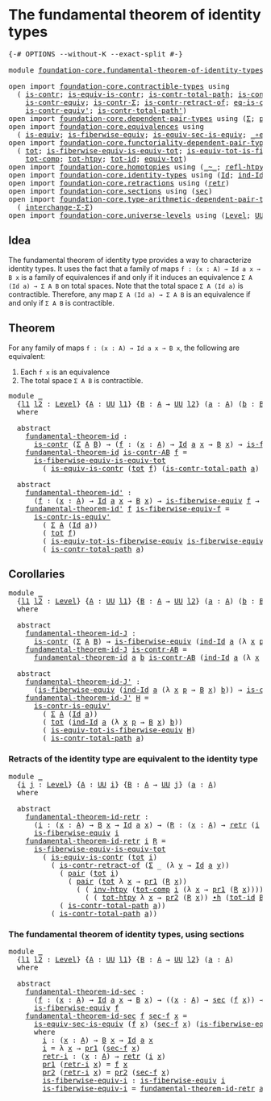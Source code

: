 # The fundamental theorem of identity types

<pre class="Agda"><a id="54" class="Symbol">{-#</a> <a id="58" class="Keyword">OPTIONS</a> <a id="66" class="Pragma">--without-K</a> <a id="78" class="Pragma">--exact-split</a> <a id="92" class="Symbol">#-}</a>

<a id="97" class="Keyword">module</a> <a id="104" href="foundation-core.fundamental-theorem-of-identity-types.html" class="Module">foundation-core.fundamental-theorem-of-identity-types</a> <a id="158" class="Keyword">where</a>

<a id="165" class="Keyword">open</a> <a id="170" class="Keyword">import</a> <a id="177" href="foundation-core.contractible-types.html" class="Module">foundation-core.contractible-types</a> <a id="212" class="Keyword">using</a>
  <a id="220" class="Symbol">(</a> <a id="222" href="foundation-core.contractible-types.html#992" class="Function">is-contr</a><a id="230" class="Symbol">;</a> <a id="232" href="foundation-core.contractible-types.html#4040" class="Function">is-equiv-is-contr</a><a id="249" class="Symbol">;</a> <a id="251" href="foundation-core.contractible-types.html#2037" class="Function">is-contr-total-path</a><a id="270" class="Symbol">;</a> <a id="272" href="foundation-core.contractible-types.html#3528" class="Function">is-contr-is-equiv&#39;</a><a id="290" class="Symbol">;</a>
    <a id="296" href="foundation-core.contractible-types.html#3297" class="Function">is-contr-equiv</a><a id="310" class="Symbol">;</a> <a id="312" href="foundation-core.contractible-types.html#6252" class="Function">is-contr-Σ</a><a id="322" class="Symbol">;</a> <a id="324" href="foundation-core.contractible-types.html#2619" class="Function">is-contr-retract-of</a><a id="343" class="Symbol">;</a> <a id="345" href="foundation-core.contractible-types.html#1299" class="Function">eq-is-contr</a><a id="356" class="Symbol">;</a>
    <a id="362" href="foundation-core.contractible-types.html#3806" class="Function">is-contr-equiv&#39;</a><a id="377" class="Symbol">;</a> <a id="379" href="foundation-core.contractible-types.html#2256" class="Function">is-contr-total-path&#39;</a><a id="399" class="Symbol">)</a>
<a id="401" class="Keyword">open</a> <a id="406" class="Keyword">import</a> <a id="413" href="foundation-core.dependent-pair-types.html" class="Module">foundation-core.dependent-pair-types</a> <a id="450" class="Keyword">using</a> <a id="456" class="Symbol">(</a><a id="457" href="foundation-core.dependent-pair-types.html#502" class="Record">Σ</a><a id="458" class="Symbol">;</a> <a id="460" href="foundation-core.dependent-pair-types.html#575" class="InductiveConstructor">pair</a><a id="464" class="Symbol">;</a> <a id="466" href="foundation-core.dependent-pair-types.html#592" class="Field">pr1</a><a id="469" class="Symbol">;</a> <a id="471" href="foundation-core.dependent-pair-types.html#604" class="Field">pr2</a><a id="474" class="Symbol">)</a>
<a id="476" class="Keyword">open</a> <a id="481" class="Keyword">import</a> <a id="488" href="foundation-core.equivalences.html" class="Module">foundation-core.equivalences</a> <a id="517" class="Keyword">using</a>
  <a id="525" class="Symbol">(</a> <a id="527" href="foundation-core.equivalences.html#1542" class="Function">is-equiv</a><a id="535" class="Symbol">;</a> <a id="537" href="foundation-core.equivalences.html#2081" class="Function">is-fiberwise-equiv</a><a id="555" class="Symbol">;</a> <a id="557" href="foundation-core.equivalences.html#12333" class="Function">is-equiv-sec-is-equiv</a><a id="578" class="Symbol">;</a> <a id="580" href="foundation-core.equivalences.html#7855" class="Function Operator">_∘e_</a><a id="584" class="Symbol">)</a>
<a id="586" class="Keyword">open</a> <a id="591" class="Keyword">import</a> <a id="598" href="foundation-core.functoriality-dependent-pair-types.html" class="Module">foundation-core.functoriality-dependent-pair-types</a> <a id="649" class="Keyword">using</a>
  <a id="657" class="Symbol">(</a> <a id="659" href="foundation-core.functoriality-dependent-pair-types.html#1881" class="Function">tot</a><a id="662" class="Symbol">;</a> <a id="664" href="foundation-core.functoriality-dependent-pair-types.html#6256" class="Function">is-fiberwise-equiv-is-equiv-tot</a><a id="695" class="Symbol">;</a> <a id="697" href="foundation-core.functoriality-dependent-pair-types.html#5869" class="Function">is-equiv-tot-is-fiberwise-equiv</a><a id="728" class="Symbol">;</a>
    <a id="734" href="foundation-core.functoriality-dependent-pair-types.html#3213" class="Function">tot-comp</a><a id="742" class="Symbol">;</a> <a id="744" href="foundation-core.functoriality-dependent-pair-types.html#2789" class="Function">tot-htpy</a><a id="752" class="Symbol">;</a> <a id="754" href="foundation-core.functoriality-dependent-pair-types.html#3042" class="Function">tot-id</a><a id="760" class="Symbol">;</a> <a id="762" href="foundation-core.functoriality-dependent-pair-types.html#6804" class="Function">equiv-tot</a><a id="771" class="Symbol">)</a>
<a id="773" class="Keyword">open</a> <a id="778" class="Keyword">import</a> <a id="785" href="foundation-core.homotopies.html" class="Module">foundation-core.homotopies</a> <a id="812" class="Keyword">using</a> <a id="818" class="Symbol">(</a><a id="819" href="foundation-core.homotopies.html#545" class="Function Operator">_~_</a><a id="822" class="Symbol">;</a> <a id="824" href="foundation-core.homotopies.html#710" class="Function">refl-htpy</a><a id="833" class="Symbol">;</a> <a id="835" href="foundation-core.homotopies.html#967" class="Function">inv-htpy</a><a id="843" class="Symbol">;</a> <a id="845" href="foundation-core.homotopies.html#1136" class="Function Operator">_∙h_</a><a id="849" class="Symbol">)</a>
<a id="851" class="Keyword">open</a> <a id="856" class="Keyword">import</a> <a id="863" href="foundation-core.identity-types.html" class="Module">foundation-core.identity-types</a> <a id="894" class="Keyword">using</a> <a id="900" class="Symbol">(</a><a id="901" href="foundation-core.identity-types.html#641" class="Datatype">Id</a><a id="903" class="Symbol">;</a> <a id="905" href="foundation-core.identity-types.html#979" class="Function">ind-Id</a><a id="911" class="Symbol">;</a> <a id="913" href="foundation-core.identity-types.html#1552" class="Function">inv</a><a id="916" class="Symbol">;</a> <a id="918" href="foundation-core.identity-types.html#1239" class="Function Operator">_∙_</a><a id="921" class="Symbol">)</a>
<a id="923" class="Keyword">open</a> <a id="928" class="Keyword">import</a> <a id="935" href="foundation-core.retractions.html" class="Module">foundation-core.retractions</a> <a id="963" class="Keyword">using</a> <a id="969" class="Symbol">(</a><a id="970" href="foundation-core.retractions.html#593" class="Function">retr</a><a id="974" class="Symbol">)</a>
<a id="976" class="Keyword">open</a> <a id="981" class="Keyword">import</a> <a id="988" href="foundation-core.sections.html" class="Module">foundation-core.sections</a> <a id="1013" class="Keyword">using</a> <a id="1019" class="Symbol">(</a><a id="1020" href="foundation-core.sections.html#521" class="Function">sec</a><a id="1023" class="Symbol">)</a>
<a id="1025" class="Keyword">open</a> <a id="1030" class="Keyword">import</a> <a id="1037" href="foundation-core.type-arithmetic-dependent-pair-types.html" class="Module">foundation-core.type-arithmetic-dependent-pair-types</a> <a id="1090" class="Keyword">using</a>
  <a id="1098" class="Symbol">(</a> <a id="1100" href="foundation-core.type-arithmetic-dependent-pair-types.html#8847" class="Function">interchange-Σ-Σ</a><a id="1115" class="Symbol">)</a>
<a id="1117" class="Keyword">open</a> <a id="1122" class="Keyword">import</a> <a id="1129" href="foundation-core.universe-levels.html" class="Module">foundation-core.universe-levels</a> <a id="1161" class="Keyword">using</a> <a id="1167" class="Symbol">(</a><a id="1168" href="Agda.Primitive.html#597" class="Postulate">Level</a><a id="1173" class="Symbol">;</a> <a id="1175" href="foundation-core.universe-levels.html#222" class="Primitive">UU</a><a id="1177" class="Symbol">)</a>
</pre>
## Idea

The fundamental theorem of identity type provides a way to characterize identity types. It uses the fact that a family of maps `f : (x : A) → Id a x → B x` is a family of equivalences if and only if it induces an equivalence `Σ A (Id a) → Σ A B` on total spaces. Note that the total space `Σ A (Id a)` is contractible. Therefore, any map `Σ A (Id a) → Σ A B` is an equivalence if and only if `Σ A B` is contractible.

## Theorem

For any family of maps `f : (x : A) → Id a x → B x`, the following are equivalent:
1. Each `f x` is an equivalence
2. The total space `Σ A B` is contractible.

<pre class="Agda"><a id="1791" class="Keyword">module</a> <a id="1798" href="foundation-core.fundamental-theorem-of-identity-types.html#1798" class="Module">_</a>
  <a id="1802" class="Symbol">{</a><a id="1803" href="foundation-core.fundamental-theorem-of-identity-types.html#1803" class="Bound">l1</a> <a id="1806" href="foundation-core.fundamental-theorem-of-identity-types.html#1806" class="Bound">l2</a> <a id="1809" class="Symbol">:</a> <a id="1811" href="Agda.Primitive.html#597" class="Postulate">Level</a><a id="1816" class="Symbol">}</a> <a id="1818" class="Symbol">{</a><a id="1819" href="foundation-core.fundamental-theorem-of-identity-types.html#1819" class="Bound">A</a> <a id="1821" class="Symbol">:</a> <a id="1823" href="foundation-core.universe-levels.html#222" class="Primitive">UU</a> <a id="1826" href="foundation-core.fundamental-theorem-of-identity-types.html#1803" class="Bound">l1</a><a id="1828" class="Symbol">}</a> <a id="1830" class="Symbol">{</a><a id="1831" href="foundation-core.fundamental-theorem-of-identity-types.html#1831" class="Bound">B</a> <a id="1833" class="Symbol">:</a> <a id="1835" href="foundation-core.fundamental-theorem-of-identity-types.html#1819" class="Bound">A</a> <a id="1837" class="Symbol">→</a> <a id="1839" href="foundation-core.universe-levels.html#222" class="Primitive">UU</a> <a id="1842" href="foundation-core.fundamental-theorem-of-identity-types.html#1806" class="Bound">l2</a><a id="1844" class="Symbol">}</a> <a id="1846" class="Symbol">(</a><a id="1847" href="foundation-core.fundamental-theorem-of-identity-types.html#1847" class="Bound">a</a> <a id="1849" class="Symbol">:</a> <a id="1851" href="foundation-core.fundamental-theorem-of-identity-types.html#1819" class="Bound">A</a><a id="1852" class="Symbol">)</a> <a id="1854" class="Symbol">(</a><a id="1855" href="foundation-core.fundamental-theorem-of-identity-types.html#1855" class="Bound">b</a> <a id="1857" class="Symbol">:</a> <a id="1859" href="foundation-core.fundamental-theorem-of-identity-types.html#1831" class="Bound">B</a> <a id="1861" href="foundation-core.fundamental-theorem-of-identity-types.html#1847" class="Bound">a</a><a id="1862" class="Symbol">)</a>
  <a id="1866" class="Keyword">where</a>

  <a id="1875" class="Keyword">abstract</a>
    <a id="1888" href="foundation-core.fundamental-theorem-of-identity-types.html#1888" class="Function">fundamental-theorem-id</a> <a id="1911" class="Symbol">:</a>
      <a id="1919" href="foundation-core.contractible-types.html#992" class="Function">is-contr</a> <a id="1928" class="Symbol">(</a><a id="1929" href="foundation-core.dependent-pair-types.html#502" class="Record">Σ</a> <a id="1931" href="foundation-core.fundamental-theorem-of-identity-types.html#1819" class="Bound">A</a> <a id="1933" href="foundation-core.fundamental-theorem-of-identity-types.html#1831" class="Bound">B</a><a id="1934" class="Symbol">)</a> <a id="1936" class="Symbol">→</a> <a id="1938" class="Symbol">(</a><a id="1939" href="foundation-core.fundamental-theorem-of-identity-types.html#1939" class="Bound">f</a> <a id="1941" class="Symbol">:</a> <a id="1943" class="Symbol">(</a><a id="1944" href="foundation-core.fundamental-theorem-of-identity-types.html#1944" class="Bound">x</a> <a id="1946" class="Symbol">:</a> <a id="1948" href="foundation-core.fundamental-theorem-of-identity-types.html#1819" class="Bound">A</a><a id="1949" class="Symbol">)</a> <a id="1951" class="Symbol">→</a> <a id="1953" href="foundation-core.identity-types.html#641" class="Datatype">Id</a> <a id="1956" href="foundation-core.fundamental-theorem-of-identity-types.html#1847" class="Bound">a</a> <a id="1958" href="foundation-core.fundamental-theorem-of-identity-types.html#1944" class="Bound">x</a> <a id="1960" class="Symbol">→</a> <a id="1962" href="foundation-core.fundamental-theorem-of-identity-types.html#1831" class="Bound">B</a> <a id="1964" href="foundation-core.fundamental-theorem-of-identity-types.html#1944" class="Bound">x</a><a id="1965" class="Symbol">)</a> <a id="1967" class="Symbol">→</a> <a id="1969" href="foundation-core.equivalences.html#2081" class="Function">is-fiberwise-equiv</a> <a id="1988" href="foundation-core.fundamental-theorem-of-identity-types.html#1939" class="Bound">f</a>
    <a id="1994" href="foundation-core.fundamental-theorem-of-identity-types.html#1888" class="Function">fundamental-theorem-id</a> <a id="2017" href="foundation-core.fundamental-theorem-of-identity-types.html#2017" class="Bound">is-contr-AB</a> <a id="2029" href="foundation-core.fundamental-theorem-of-identity-types.html#2029" class="Bound">f</a> <a id="2031" class="Symbol">=</a>
      <a id="2039" href="foundation-core.functoriality-dependent-pair-types.html#6256" class="Function">is-fiberwise-equiv-is-equiv-tot</a>
        <a id="2079" class="Symbol">(</a> <a id="2081" href="foundation-core.contractible-types.html#4040" class="Function">is-equiv-is-contr</a> <a id="2099" class="Symbol">(</a><a id="2100" href="foundation-core.functoriality-dependent-pair-types.html#1881" class="Function">tot</a> <a id="2104" href="foundation-core.fundamental-theorem-of-identity-types.html#2029" class="Bound">f</a><a id="2105" class="Symbol">)</a> <a id="2107" class="Symbol">(</a><a id="2108" href="foundation-core.contractible-types.html#2037" class="Function">is-contr-total-path</a> <a id="2128" href="foundation-core.fundamental-theorem-of-identity-types.html#1847" class="Bound">a</a><a id="2129" class="Symbol">)</a> <a id="2131" href="foundation-core.fundamental-theorem-of-identity-types.html#2017" class="Bound">is-contr-AB</a><a id="2142" class="Symbol">)</a>

  <a id="2147" class="Keyword">abstract</a>
    <a id="2160" href="foundation-core.fundamental-theorem-of-identity-types.html#2160" class="Function">fundamental-theorem-id&#39;</a> <a id="2184" class="Symbol">:</a>
      <a id="2192" class="Symbol">(</a><a id="2193" href="foundation-core.fundamental-theorem-of-identity-types.html#2193" class="Bound">f</a> <a id="2195" class="Symbol">:</a> <a id="2197" class="Symbol">(</a><a id="2198" href="foundation-core.fundamental-theorem-of-identity-types.html#2198" class="Bound">x</a> <a id="2200" class="Symbol">:</a> <a id="2202" href="foundation-core.fundamental-theorem-of-identity-types.html#1819" class="Bound">A</a><a id="2203" class="Symbol">)</a> <a id="2205" class="Symbol">→</a> <a id="2207" href="foundation-core.identity-types.html#641" class="Datatype">Id</a> <a id="2210" href="foundation-core.fundamental-theorem-of-identity-types.html#1847" class="Bound">a</a> <a id="2212" href="foundation-core.fundamental-theorem-of-identity-types.html#2198" class="Bound">x</a> <a id="2214" class="Symbol">→</a> <a id="2216" href="foundation-core.fundamental-theorem-of-identity-types.html#1831" class="Bound">B</a> <a id="2218" href="foundation-core.fundamental-theorem-of-identity-types.html#2198" class="Bound">x</a><a id="2219" class="Symbol">)</a> <a id="2221" class="Symbol">→</a> <a id="2223" href="foundation-core.equivalences.html#2081" class="Function">is-fiberwise-equiv</a> <a id="2242" href="foundation-core.fundamental-theorem-of-identity-types.html#2193" class="Bound">f</a> <a id="2244" class="Symbol">→</a> <a id="2246" href="foundation-core.contractible-types.html#992" class="Function">is-contr</a> <a id="2255" class="Symbol">(</a><a id="2256" href="foundation-core.dependent-pair-types.html#502" class="Record">Σ</a> <a id="2258" href="foundation-core.fundamental-theorem-of-identity-types.html#1819" class="Bound">A</a> <a id="2260" href="foundation-core.fundamental-theorem-of-identity-types.html#1831" class="Bound">B</a><a id="2261" class="Symbol">)</a>
    <a id="2267" href="foundation-core.fundamental-theorem-of-identity-types.html#2160" class="Function">fundamental-theorem-id&#39;</a> <a id="2291" href="foundation-core.fundamental-theorem-of-identity-types.html#2291" class="Bound">f</a> <a id="2293" href="foundation-core.fundamental-theorem-of-identity-types.html#2293" class="Bound">is-fiberwise-equiv-f</a> <a id="2314" class="Symbol">=</a>
      <a id="2322" href="foundation-core.contractible-types.html#3528" class="Function">is-contr-is-equiv&#39;</a>
        <a id="2349" class="Symbol">(</a> <a id="2351" href="foundation-core.dependent-pair-types.html#502" class="Record">Σ</a> <a id="2353" href="foundation-core.fundamental-theorem-of-identity-types.html#1819" class="Bound">A</a> <a id="2355" class="Symbol">(</a><a id="2356" href="foundation-core.identity-types.html#641" class="Datatype">Id</a> <a id="2359" href="foundation-core.fundamental-theorem-of-identity-types.html#1847" class="Bound">a</a><a id="2360" class="Symbol">))</a>
        <a id="2371" class="Symbol">(</a> <a id="2373" href="foundation-core.functoriality-dependent-pair-types.html#1881" class="Function">tot</a> <a id="2377" href="foundation-core.fundamental-theorem-of-identity-types.html#2291" class="Bound">f</a><a id="2378" class="Symbol">)</a>
        <a id="2388" class="Symbol">(</a> <a id="2390" href="foundation-core.functoriality-dependent-pair-types.html#5869" class="Function">is-equiv-tot-is-fiberwise-equiv</a> <a id="2422" href="foundation-core.fundamental-theorem-of-identity-types.html#2293" class="Bound">is-fiberwise-equiv-f</a><a id="2442" class="Symbol">)</a>
        <a id="2452" class="Symbol">(</a> <a id="2454" href="foundation-core.contractible-types.html#2037" class="Function">is-contr-total-path</a> <a id="2474" href="foundation-core.fundamental-theorem-of-identity-types.html#1847" class="Bound">a</a><a id="2475" class="Symbol">)</a>
</pre>
## Corollaries

<pre class="Agda"><a id="2506" class="Keyword">module</a> <a id="2513" href="foundation-core.fundamental-theorem-of-identity-types.html#2513" class="Module">_</a>
  <a id="2517" class="Symbol">{</a><a id="2518" href="foundation-core.fundamental-theorem-of-identity-types.html#2518" class="Bound">l1</a> <a id="2521" href="foundation-core.fundamental-theorem-of-identity-types.html#2521" class="Bound">l2</a> <a id="2524" class="Symbol">:</a> <a id="2526" href="Agda.Primitive.html#597" class="Postulate">Level</a><a id="2531" class="Symbol">}</a> <a id="2533" class="Symbol">{</a><a id="2534" href="foundation-core.fundamental-theorem-of-identity-types.html#2534" class="Bound">A</a> <a id="2536" class="Symbol">:</a> <a id="2538" href="foundation-core.universe-levels.html#222" class="Primitive">UU</a> <a id="2541" href="foundation-core.fundamental-theorem-of-identity-types.html#2518" class="Bound">l1</a><a id="2543" class="Symbol">}</a> <a id="2545" class="Symbol">{</a><a id="2546" href="foundation-core.fundamental-theorem-of-identity-types.html#2546" class="Bound">B</a> <a id="2548" class="Symbol">:</a> <a id="2550" href="foundation-core.fundamental-theorem-of-identity-types.html#2534" class="Bound">A</a> <a id="2552" class="Symbol">→</a> <a id="2554" href="foundation-core.universe-levels.html#222" class="Primitive">UU</a> <a id="2557" href="foundation-core.fundamental-theorem-of-identity-types.html#2521" class="Bound">l2</a><a id="2559" class="Symbol">}</a> <a id="2561" class="Symbol">(</a><a id="2562" href="foundation-core.fundamental-theorem-of-identity-types.html#2562" class="Bound">a</a> <a id="2564" class="Symbol">:</a> <a id="2566" href="foundation-core.fundamental-theorem-of-identity-types.html#2534" class="Bound">A</a><a id="2567" class="Symbol">)</a> <a id="2569" class="Symbol">(</a><a id="2570" href="foundation-core.fundamental-theorem-of-identity-types.html#2570" class="Bound">b</a> <a id="2572" class="Symbol">:</a> <a id="2574" href="foundation-core.fundamental-theorem-of-identity-types.html#2546" class="Bound">B</a> <a id="2576" href="foundation-core.fundamental-theorem-of-identity-types.html#2562" class="Bound">a</a><a id="2577" class="Symbol">)</a>
  <a id="2581" class="Keyword">where</a>
  
  <a id="2592" class="Keyword">abstract</a> 
    <a id="2606" href="foundation-core.fundamental-theorem-of-identity-types.html#2606" class="Function">fundamental-theorem-id-J</a> <a id="2631" class="Symbol">:</a>
      <a id="2639" href="foundation-core.contractible-types.html#992" class="Function">is-contr</a> <a id="2648" class="Symbol">(</a><a id="2649" href="foundation-core.dependent-pair-types.html#502" class="Record">Σ</a> <a id="2651" href="foundation-core.fundamental-theorem-of-identity-types.html#2534" class="Bound">A</a> <a id="2653" href="foundation-core.fundamental-theorem-of-identity-types.html#2546" class="Bound">B</a><a id="2654" class="Symbol">)</a> <a id="2656" class="Symbol">→</a> <a id="2658" href="foundation-core.equivalences.html#2081" class="Function">is-fiberwise-equiv</a> <a id="2677" class="Symbol">(</a><a id="2678" href="foundation-core.identity-types.html#979" class="Function">ind-Id</a> <a id="2685" href="foundation-core.fundamental-theorem-of-identity-types.html#2562" class="Bound">a</a> <a id="2687" class="Symbol">(λ</a> <a id="2690" href="foundation-core.fundamental-theorem-of-identity-types.html#2690" class="Bound">x</a> <a id="2692" href="foundation-core.fundamental-theorem-of-identity-types.html#2692" class="Bound">p</a> <a id="2694" class="Symbol">→</a> <a id="2696" href="foundation-core.fundamental-theorem-of-identity-types.html#2546" class="Bound">B</a> <a id="2698" href="foundation-core.fundamental-theorem-of-identity-types.html#2690" class="Bound">x</a><a id="2699" class="Symbol">)</a> <a id="2701" href="foundation-core.fundamental-theorem-of-identity-types.html#2570" class="Bound">b</a><a id="2702" class="Symbol">)</a>
    <a id="2708" href="foundation-core.fundamental-theorem-of-identity-types.html#2606" class="Function">fundamental-theorem-id-J</a> <a id="2733" href="foundation-core.fundamental-theorem-of-identity-types.html#2733" class="Bound">is-contr-AB</a> <a id="2745" class="Symbol">=</a>
      <a id="2753" href="foundation-core.fundamental-theorem-of-identity-types.html#1888" class="Function">fundamental-theorem-id</a> <a id="2776" href="foundation-core.fundamental-theorem-of-identity-types.html#2562" class="Bound">a</a> <a id="2778" href="foundation-core.fundamental-theorem-of-identity-types.html#2570" class="Bound">b</a> <a id="2780" href="foundation-core.fundamental-theorem-of-identity-types.html#2733" class="Bound">is-contr-AB</a> <a id="2792" class="Symbol">(</a><a id="2793" href="foundation-core.identity-types.html#979" class="Function">ind-Id</a> <a id="2800" href="foundation-core.fundamental-theorem-of-identity-types.html#2562" class="Bound">a</a> <a id="2802" class="Symbol">(λ</a> <a id="2805" href="foundation-core.fundamental-theorem-of-identity-types.html#2805" class="Bound">x</a> <a id="2807" href="foundation-core.fundamental-theorem-of-identity-types.html#2807" class="Bound">p</a> <a id="2809" class="Symbol">→</a> <a id="2811" href="foundation-core.fundamental-theorem-of-identity-types.html#2546" class="Bound">B</a> <a id="2813" href="foundation-core.fundamental-theorem-of-identity-types.html#2805" class="Bound">x</a><a id="2814" class="Symbol">)</a> <a id="2816" href="foundation-core.fundamental-theorem-of-identity-types.html#2570" class="Bound">b</a><a id="2817" class="Symbol">)</a>

  <a id="2822" class="Keyword">abstract</a>
    <a id="2835" href="foundation-core.fundamental-theorem-of-identity-types.html#2835" class="Function">fundamental-theorem-id-J&#39;</a> <a id="2861" class="Symbol">:</a>
      <a id="2869" class="Symbol">(</a><a id="2870" href="foundation-core.equivalences.html#2081" class="Function">is-fiberwise-equiv</a> <a id="2889" class="Symbol">(</a><a id="2890" href="foundation-core.identity-types.html#979" class="Function">ind-Id</a> <a id="2897" href="foundation-core.fundamental-theorem-of-identity-types.html#2562" class="Bound">a</a> <a id="2899" class="Symbol">(λ</a> <a id="2902" href="foundation-core.fundamental-theorem-of-identity-types.html#2902" class="Bound">x</a> <a id="2904" href="foundation-core.fundamental-theorem-of-identity-types.html#2904" class="Bound">p</a> <a id="2906" class="Symbol">→</a> <a id="2908" href="foundation-core.fundamental-theorem-of-identity-types.html#2546" class="Bound">B</a> <a id="2910" href="foundation-core.fundamental-theorem-of-identity-types.html#2902" class="Bound">x</a><a id="2911" class="Symbol">)</a> <a id="2913" href="foundation-core.fundamental-theorem-of-identity-types.html#2570" class="Bound">b</a><a id="2914" class="Symbol">))</a> <a id="2917" class="Symbol">→</a> <a id="2919" href="foundation-core.contractible-types.html#992" class="Function">is-contr</a> <a id="2928" class="Symbol">(</a><a id="2929" href="foundation-core.dependent-pair-types.html#502" class="Record">Σ</a> <a id="2931" href="foundation-core.fundamental-theorem-of-identity-types.html#2534" class="Bound">A</a> <a id="2933" href="foundation-core.fundamental-theorem-of-identity-types.html#2546" class="Bound">B</a><a id="2934" class="Symbol">)</a>
    <a id="2940" href="foundation-core.fundamental-theorem-of-identity-types.html#2835" class="Function">fundamental-theorem-id-J&#39;</a> <a id="2966" href="foundation-core.fundamental-theorem-of-identity-types.html#2966" class="Bound">H</a> <a id="2968" class="Symbol">=</a>
      <a id="2976" href="foundation-core.contractible-types.html#3528" class="Function">is-contr-is-equiv&#39;</a>
        <a id="3003" class="Symbol">(</a> <a id="3005" href="foundation-core.dependent-pair-types.html#502" class="Record">Σ</a> <a id="3007" href="foundation-core.fundamental-theorem-of-identity-types.html#2534" class="Bound">A</a> <a id="3009" class="Symbol">(</a><a id="3010" href="foundation-core.identity-types.html#641" class="Datatype">Id</a> <a id="3013" href="foundation-core.fundamental-theorem-of-identity-types.html#2562" class="Bound">a</a><a id="3014" class="Symbol">))</a>
        <a id="3025" class="Symbol">(</a> <a id="3027" href="foundation-core.functoriality-dependent-pair-types.html#1881" class="Function">tot</a> <a id="3031" class="Symbol">(</a><a id="3032" href="foundation-core.identity-types.html#979" class="Function">ind-Id</a> <a id="3039" href="foundation-core.fundamental-theorem-of-identity-types.html#2562" class="Bound">a</a> <a id="3041" class="Symbol">(λ</a> <a id="3044" href="foundation-core.fundamental-theorem-of-identity-types.html#3044" class="Bound">x</a> <a id="3046" href="foundation-core.fundamental-theorem-of-identity-types.html#3046" class="Bound">p</a> <a id="3048" class="Symbol">→</a> <a id="3050" href="foundation-core.fundamental-theorem-of-identity-types.html#2546" class="Bound">B</a> <a id="3052" href="foundation-core.fundamental-theorem-of-identity-types.html#3044" class="Bound">x</a><a id="3053" class="Symbol">)</a> <a id="3055" href="foundation-core.fundamental-theorem-of-identity-types.html#2570" class="Bound">b</a><a id="3056" class="Symbol">))</a>
        <a id="3067" class="Symbol">(</a> <a id="3069" href="foundation-core.functoriality-dependent-pair-types.html#5869" class="Function">is-equiv-tot-is-fiberwise-equiv</a> <a id="3101" href="foundation-core.fundamental-theorem-of-identity-types.html#2966" class="Bound">H</a><a id="3102" class="Symbol">)</a>
        <a id="3112" class="Symbol">(</a> <a id="3114" href="foundation-core.contractible-types.html#2037" class="Function">is-contr-total-path</a> <a id="3134" href="foundation-core.fundamental-theorem-of-identity-types.html#2562" class="Bound">a</a><a id="3135" class="Symbol">)</a>
</pre>
### Retracts of the identity type are equivalent to the identity type

<pre class="Agda"><a id="3221" class="Keyword">module</a> <a id="3228" href="foundation-core.fundamental-theorem-of-identity-types.html#3228" class="Module">_</a>
  <a id="3232" class="Symbol">{</a><a id="3233" href="foundation-core.fundamental-theorem-of-identity-types.html#3233" class="Bound">i</a> <a id="3235" href="foundation-core.fundamental-theorem-of-identity-types.html#3235" class="Bound">j</a> <a id="3237" class="Symbol">:</a> <a id="3239" href="Agda.Primitive.html#597" class="Postulate">Level</a><a id="3244" class="Symbol">}</a> <a id="3246" class="Symbol">{</a><a id="3247" href="foundation-core.fundamental-theorem-of-identity-types.html#3247" class="Bound">A</a> <a id="3249" class="Symbol">:</a> <a id="3251" href="foundation-core.universe-levels.html#222" class="Primitive">UU</a> <a id="3254" href="foundation-core.fundamental-theorem-of-identity-types.html#3233" class="Bound">i</a><a id="3255" class="Symbol">}</a> <a id="3257" class="Symbol">{</a><a id="3258" href="foundation-core.fundamental-theorem-of-identity-types.html#3258" class="Bound">B</a> <a id="3260" class="Symbol">:</a> <a id="3262" href="foundation-core.fundamental-theorem-of-identity-types.html#3247" class="Bound">A</a> <a id="3264" class="Symbol">→</a> <a id="3266" href="foundation-core.universe-levels.html#222" class="Primitive">UU</a> <a id="3269" href="foundation-core.fundamental-theorem-of-identity-types.html#3235" class="Bound">j</a><a id="3270" class="Symbol">}</a> <a id="3272" class="Symbol">(</a><a id="3273" href="foundation-core.fundamental-theorem-of-identity-types.html#3273" class="Bound">a</a> <a id="3275" class="Symbol">:</a> <a id="3277" href="foundation-core.fundamental-theorem-of-identity-types.html#3247" class="Bound">A</a><a id="3278" class="Symbol">)</a>
  <a id="3282" class="Keyword">where</a>

  <a id="3291" class="Keyword">abstract</a>
    <a id="3304" href="foundation-core.fundamental-theorem-of-identity-types.html#3304" class="Function">fundamental-theorem-id-retr</a> <a id="3332" class="Symbol">:</a>
      <a id="3340" class="Symbol">(</a><a id="3341" href="foundation-core.fundamental-theorem-of-identity-types.html#3341" class="Bound">i</a> <a id="3343" class="Symbol">:</a> <a id="3345" class="Symbol">(</a><a id="3346" href="foundation-core.fundamental-theorem-of-identity-types.html#3346" class="Bound">x</a> <a id="3348" class="Symbol">:</a> <a id="3350" href="foundation-core.fundamental-theorem-of-identity-types.html#3247" class="Bound">A</a><a id="3351" class="Symbol">)</a> <a id="3353" class="Symbol">→</a> <a id="3355" href="foundation-core.fundamental-theorem-of-identity-types.html#3258" class="Bound">B</a> <a id="3357" href="foundation-core.fundamental-theorem-of-identity-types.html#3346" class="Bound">x</a> <a id="3359" class="Symbol">→</a> <a id="3361" href="foundation-core.identity-types.html#641" class="Datatype">Id</a> <a id="3364" href="foundation-core.fundamental-theorem-of-identity-types.html#3273" class="Bound">a</a> <a id="3366" href="foundation-core.fundamental-theorem-of-identity-types.html#3346" class="Bound">x</a><a id="3367" class="Symbol">)</a> <a id="3369" class="Symbol">→</a> <a id="3371" class="Symbol">(</a><a id="3372" href="foundation-core.fundamental-theorem-of-identity-types.html#3372" class="Bound">R</a> <a id="3374" class="Symbol">:</a> <a id="3376" class="Symbol">(</a><a id="3377" href="foundation-core.fundamental-theorem-of-identity-types.html#3377" class="Bound">x</a> <a id="3379" class="Symbol">:</a> <a id="3381" href="foundation-core.fundamental-theorem-of-identity-types.html#3247" class="Bound">A</a><a id="3382" class="Symbol">)</a> <a id="3384" class="Symbol">→</a> <a id="3386" href="foundation-core.retractions.html#593" class="Function">retr</a> <a id="3391" class="Symbol">(</a><a id="3392" href="foundation-core.fundamental-theorem-of-identity-types.html#3341" class="Bound">i</a> <a id="3394" href="foundation-core.fundamental-theorem-of-identity-types.html#3377" class="Bound">x</a><a id="3395" class="Symbol">))</a> <a id="3398" class="Symbol">→</a>
      <a id="3406" href="foundation-core.equivalences.html#2081" class="Function">is-fiberwise-equiv</a> <a id="3425" href="foundation-core.fundamental-theorem-of-identity-types.html#3341" class="Bound">i</a>
    <a id="3431" href="foundation-core.fundamental-theorem-of-identity-types.html#3304" class="Function">fundamental-theorem-id-retr</a> <a id="3459" href="foundation-core.fundamental-theorem-of-identity-types.html#3459" class="Bound">i</a> <a id="3461" href="foundation-core.fundamental-theorem-of-identity-types.html#3461" class="Bound">R</a> <a id="3463" class="Symbol">=</a>
      <a id="3471" href="foundation-core.functoriality-dependent-pair-types.html#6256" class="Function">is-fiberwise-equiv-is-equiv-tot</a>
        <a id="3511" class="Symbol">(</a> <a id="3513" href="foundation-core.contractible-types.html#4040" class="Function">is-equiv-is-contr</a> <a id="3531" class="Symbol">(</a><a id="3532" href="foundation-core.functoriality-dependent-pair-types.html#1881" class="Function">tot</a> <a id="3536" href="foundation-core.fundamental-theorem-of-identity-types.html#3459" class="Bound">i</a><a id="3537" class="Symbol">)</a>
          <a id="3549" class="Symbol">(</a> <a id="3551" href="foundation-core.contractible-types.html#2619" class="Function">is-contr-retract-of</a> <a id="3571" class="Symbol">(</a><a id="3572" href="foundation-core.dependent-pair-types.html#502" class="Record">Σ</a> <a id="3574" class="Symbol">_</a> <a id="3576" class="Symbol">(λ</a> <a id="3579" href="foundation-core.fundamental-theorem-of-identity-types.html#3579" class="Bound">y</a> <a id="3581" class="Symbol">→</a> <a id="3583" href="foundation-core.identity-types.html#641" class="Datatype">Id</a> <a id="3586" href="foundation-core.fundamental-theorem-of-identity-types.html#3273" class="Bound">a</a> <a id="3588" href="foundation-core.fundamental-theorem-of-identity-types.html#3579" class="Bound">y</a><a id="3589" class="Symbol">))</a>
            <a id="3604" class="Symbol">(</a> <a id="3606" href="foundation-core.dependent-pair-types.html#575" class="InductiveConstructor">pair</a> <a id="3611" class="Symbol">(</a><a id="3612" href="foundation-core.functoriality-dependent-pair-types.html#1881" class="Function">tot</a> <a id="3616" href="foundation-core.fundamental-theorem-of-identity-types.html#3459" class="Bound">i</a><a id="3617" class="Symbol">)</a>
              <a id="3633" class="Symbol">(</a> <a id="3635" href="foundation-core.dependent-pair-types.html#575" class="InductiveConstructor">pair</a> <a id="3640" class="Symbol">(</a><a id="3641" href="foundation-core.functoriality-dependent-pair-types.html#1881" class="Function">tot</a> <a id="3645" class="Symbol">λ</a> <a id="3647" href="foundation-core.fundamental-theorem-of-identity-types.html#3647" class="Bound">x</a> <a id="3649" class="Symbol">→</a> <a id="3651" href="foundation-core.dependent-pair-types.html#592" class="Field">pr1</a> <a id="3655" class="Symbol">(</a><a id="3656" href="foundation-core.fundamental-theorem-of-identity-types.html#3461" class="Bound">R</a> <a id="3658" href="foundation-core.fundamental-theorem-of-identity-types.html#3647" class="Bound">x</a><a id="3659" class="Symbol">))</a>
                <a id="3678" class="Symbol">(</a> <a id="3680" class="Symbol">(</a> <a id="3682" href="foundation-core.homotopies.html#967" class="Function">inv-htpy</a> <a id="3691" class="Symbol">(</a><a id="3692" href="foundation-core.functoriality-dependent-pair-types.html#3213" class="Function">tot-comp</a> <a id="3701" href="foundation-core.fundamental-theorem-of-identity-types.html#3459" class="Bound">i</a> <a id="3703" class="Symbol">(λ</a> <a id="3706" href="foundation-core.fundamental-theorem-of-identity-types.html#3706" class="Bound">x</a> <a id="3708" class="Symbol">→</a> <a id="3710" href="foundation-core.dependent-pair-types.html#592" class="Field">pr1</a> <a id="3714" class="Symbol">(</a><a id="3715" href="foundation-core.fundamental-theorem-of-identity-types.html#3461" class="Bound">R</a> <a id="3717" href="foundation-core.fundamental-theorem-of-identity-types.html#3706" class="Bound">x</a><a id="3718" class="Symbol">))))</a> <a id="3723" href="foundation-core.homotopies.html#1136" class="Function Operator">∙h</a>
                  <a id="3744" class="Symbol">(</a> <a id="3746" class="Symbol">(</a> <a id="3748" href="foundation-core.functoriality-dependent-pair-types.html#2789" class="Function">tot-htpy</a> <a id="3757" class="Symbol">λ</a> <a id="3759" href="foundation-core.fundamental-theorem-of-identity-types.html#3759" class="Bound">x</a> <a id="3761" class="Symbol">→</a> <a id="3763" href="foundation-core.dependent-pair-types.html#604" class="Field">pr2</a> <a id="3767" class="Symbol">(</a><a id="3768" href="foundation-core.fundamental-theorem-of-identity-types.html#3461" class="Bound">R</a> <a id="3770" href="foundation-core.fundamental-theorem-of-identity-types.html#3759" class="Bound">x</a><a id="3771" class="Symbol">))</a> <a id="3774" href="foundation-core.homotopies.html#1136" class="Function Operator">∙h</a> <a id="3777" class="Symbol">(</a><a id="3778" href="foundation-core.functoriality-dependent-pair-types.html#3042" class="Function">tot-id</a> <a id="3785" href="foundation-core.fundamental-theorem-of-identity-types.html#3258" class="Bound">B</a><a id="3786" class="Symbol">)))))</a>
            <a id="3804" class="Symbol">(</a> <a id="3806" href="foundation-core.contractible-types.html#2037" class="Function">is-contr-total-path</a> <a id="3826" href="foundation-core.fundamental-theorem-of-identity-types.html#3273" class="Bound">a</a><a id="3827" class="Symbol">))</a>
          <a id="3840" class="Symbol">(</a> <a id="3842" href="foundation-core.contractible-types.html#2037" class="Function">is-contr-total-path</a> <a id="3862" href="foundation-core.fundamental-theorem-of-identity-types.html#3273" class="Bound">a</a><a id="3863" class="Symbol">))</a>
</pre>
### The fundamental theorem of identity types, using sections

<pre class="Agda"><a id="3942" class="Keyword">module</a> <a id="3949" href="foundation-core.fundamental-theorem-of-identity-types.html#3949" class="Module">_</a>
  <a id="3953" class="Symbol">{</a><a id="3954" href="foundation-core.fundamental-theorem-of-identity-types.html#3954" class="Bound">l1</a> <a id="3957" href="foundation-core.fundamental-theorem-of-identity-types.html#3957" class="Bound">l2</a> <a id="3960" class="Symbol">:</a> <a id="3962" href="Agda.Primitive.html#597" class="Postulate">Level</a><a id="3967" class="Symbol">}</a> <a id="3969" class="Symbol">{</a><a id="3970" href="foundation-core.fundamental-theorem-of-identity-types.html#3970" class="Bound">A</a> <a id="3972" class="Symbol">:</a> <a id="3974" href="foundation-core.universe-levels.html#222" class="Primitive">UU</a> <a id="3977" href="foundation-core.fundamental-theorem-of-identity-types.html#3954" class="Bound">l1</a><a id="3979" class="Symbol">}</a> <a id="3981" class="Symbol">{</a><a id="3982" href="foundation-core.fundamental-theorem-of-identity-types.html#3982" class="Bound">B</a> <a id="3984" class="Symbol">:</a> <a id="3986" href="foundation-core.fundamental-theorem-of-identity-types.html#3970" class="Bound">A</a> <a id="3988" class="Symbol">→</a> <a id="3990" href="foundation-core.universe-levels.html#222" class="Primitive">UU</a> <a id="3993" href="foundation-core.fundamental-theorem-of-identity-types.html#3957" class="Bound">l2</a><a id="3995" class="Symbol">}</a> <a id="3997" class="Symbol">(</a><a id="3998" href="foundation-core.fundamental-theorem-of-identity-types.html#3998" class="Bound">a</a> <a id="4000" class="Symbol">:</a> <a id="4002" href="foundation-core.fundamental-theorem-of-identity-types.html#3970" class="Bound">A</a><a id="4003" class="Symbol">)</a>
  <a id="4007" class="Keyword">where</a>

  <a id="4016" class="Keyword">abstract</a>
    <a id="4029" href="foundation-core.fundamental-theorem-of-identity-types.html#4029" class="Function">fundamental-theorem-id-sec</a> <a id="4056" class="Symbol">:</a>
      <a id="4064" class="Symbol">(</a><a id="4065" href="foundation-core.fundamental-theorem-of-identity-types.html#4065" class="Bound">f</a> <a id="4067" class="Symbol">:</a> <a id="4069" class="Symbol">(</a><a id="4070" href="foundation-core.fundamental-theorem-of-identity-types.html#4070" class="Bound">x</a> <a id="4072" class="Symbol">:</a> <a id="4074" href="foundation-core.fundamental-theorem-of-identity-types.html#3970" class="Bound">A</a><a id="4075" class="Symbol">)</a> <a id="4077" class="Symbol">→</a> <a id="4079" href="foundation-core.identity-types.html#641" class="Datatype">Id</a> <a id="4082" href="foundation-core.fundamental-theorem-of-identity-types.html#3998" class="Bound">a</a> <a id="4084" href="foundation-core.fundamental-theorem-of-identity-types.html#4070" class="Bound">x</a> <a id="4086" class="Symbol">→</a> <a id="4088" href="foundation-core.fundamental-theorem-of-identity-types.html#3982" class="Bound">B</a> <a id="4090" href="foundation-core.fundamental-theorem-of-identity-types.html#4070" class="Bound">x</a><a id="4091" class="Symbol">)</a> <a id="4093" class="Symbol">→</a> <a id="4095" class="Symbol">((</a><a id="4097" href="foundation-core.fundamental-theorem-of-identity-types.html#4097" class="Bound">x</a> <a id="4099" class="Symbol">:</a> <a id="4101" href="foundation-core.fundamental-theorem-of-identity-types.html#3970" class="Bound">A</a><a id="4102" class="Symbol">)</a> <a id="4104" class="Symbol">→</a> <a id="4106" href="foundation-core.sections.html#521" class="Function">sec</a> <a id="4110" class="Symbol">(</a><a id="4111" href="foundation-core.fundamental-theorem-of-identity-types.html#4065" class="Bound">f</a> <a id="4113" href="foundation-core.fundamental-theorem-of-identity-types.html#4097" class="Bound">x</a><a id="4114" class="Symbol">))</a> <a id="4117" class="Symbol">→</a>
      <a id="4125" href="foundation-core.equivalences.html#2081" class="Function">is-fiberwise-equiv</a> <a id="4144" href="foundation-core.fundamental-theorem-of-identity-types.html#4065" class="Bound">f</a>
    <a id="4150" href="foundation-core.fundamental-theorem-of-identity-types.html#4029" class="Function">fundamental-theorem-id-sec</a> <a id="4177" href="foundation-core.fundamental-theorem-of-identity-types.html#4177" class="Bound">f</a> <a id="4179" href="foundation-core.fundamental-theorem-of-identity-types.html#4179" class="Bound">sec-f</a> <a id="4185" href="foundation-core.fundamental-theorem-of-identity-types.html#4185" class="Bound">x</a> <a id="4187" class="Symbol">=</a>
      <a id="4195" href="foundation-core.equivalences.html#12333" class="Function">is-equiv-sec-is-equiv</a> <a id="4217" class="Symbol">(</a><a id="4218" href="foundation-core.fundamental-theorem-of-identity-types.html#4177" class="Bound">f</a> <a id="4220" href="foundation-core.fundamental-theorem-of-identity-types.html#4185" class="Bound">x</a><a id="4221" class="Symbol">)</a> <a id="4223" class="Symbol">(</a><a id="4224" href="foundation-core.fundamental-theorem-of-identity-types.html#4179" class="Bound">sec-f</a> <a id="4230" href="foundation-core.fundamental-theorem-of-identity-types.html#4185" class="Bound">x</a><a id="4231" class="Symbol">)</a> <a id="4233" class="Symbol">(</a><a id="4234" href="foundation-core.fundamental-theorem-of-identity-types.html#4451" class="Function">is-fiberwise-equiv-i</a> <a id="4255" href="foundation-core.fundamental-theorem-of-identity-types.html#4185" class="Bound">x</a><a id="4256" class="Symbol">)</a>
      <a id="4264" class="Keyword">where</a>
        <a id="4278" href="foundation-core.fundamental-theorem-of-identity-types.html#4278" class="Function">i</a> <a id="4280" class="Symbol">:</a> <a id="4282" class="Symbol">(</a><a id="4283" href="foundation-core.fundamental-theorem-of-identity-types.html#4283" class="Bound">x</a> <a id="4285" class="Symbol">:</a> <a id="4287" href="foundation-core.fundamental-theorem-of-identity-types.html#3970" class="Bound">A</a><a id="4288" class="Symbol">)</a> <a id="4290" class="Symbol">→</a> <a id="4292" href="foundation-core.fundamental-theorem-of-identity-types.html#3982" class="Bound">B</a> <a id="4294" href="foundation-core.fundamental-theorem-of-identity-types.html#4283" class="Bound">x</a> <a id="4296" class="Symbol">→</a> <a id="4298" href="foundation-core.identity-types.html#641" class="Datatype">Id</a> <a id="4301" href="foundation-core.fundamental-theorem-of-identity-types.html#3998" class="Bound">a</a> <a id="4303" href="foundation-core.fundamental-theorem-of-identity-types.html#4283" class="Bound">x</a>
        <a id="4313" href="foundation-core.fundamental-theorem-of-identity-types.html#4278" class="Function">i</a> <a id="4315" class="Symbol">=</a> <a id="4317" class="Symbol">λ</a> <a id="4319" href="foundation-core.fundamental-theorem-of-identity-types.html#4319" class="Bound">x</a> <a id="4321" class="Symbol">→</a> <a id="4323" href="foundation-core.dependent-pair-types.html#592" class="Field">pr1</a> <a id="4327" class="Symbol">(</a><a id="4328" href="foundation-core.fundamental-theorem-of-identity-types.html#4179" class="Bound">sec-f</a> <a id="4334" href="foundation-core.fundamental-theorem-of-identity-types.html#4319" class="Bound">x</a><a id="4335" class="Symbol">)</a>
        <a id="4345" href="foundation-core.fundamental-theorem-of-identity-types.html#4345" class="Function">retr-i</a> <a id="4352" class="Symbol">:</a> <a id="4354" class="Symbol">(</a><a id="4355" href="foundation-core.fundamental-theorem-of-identity-types.html#4355" class="Bound">x</a> <a id="4357" class="Symbol">:</a> <a id="4359" href="foundation-core.fundamental-theorem-of-identity-types.html#3970" class="Bound">A</a><a id="4360" class="Symbol">)</a> <a id="4362" class="Symbol">→</a> <a id="4364" href="foundation-core.retractions.html#593" class="Function">retr</a> <a id="4369" class="Symbol">(</a><a id="4370" href="foundation-core.fundamental-theorem-of-identity-types.html#4278" class="Function">i</a> <a id="4372" href="foundation-core.fundamental-theorem-of-identity-types.html#4355" class="Bound">x</a><a id="4373" class="Symbol">)</a>
        <a id="4383" href="foundation-core.dependent-pair-types.html#592" class="Field">pr1</a> <a id="4387" class="Symbol">(</a><a id="4388" href="foundation-core.fundamental-theorem-of-identity-types.html#4345" class="Function">retr-i</a> <a id="4395" href="foundation-core.fundamental-theorem-of-identity-types.html#4395" class="Bound">x</a><a id="4396" class="Symbol">)</a> <a id="4398" class="Symbol">=</a> <a id="4400" href="foundation-core.fundamental-theorem-of-identity-types.html#4177" class="Bound">f</a> <a id="4402" href="foundation-core.fundamental-theorem-of-identity-types.html#4395" class="Bound">x</a>
        <a id="4412" href="foundation-core.dependent-pair-types.html#604" class="Field">pr2</a> <a id="4416" class="Symbol">(</a><a id="4417" href="foundation-core.fundamental-theorem-of-identity-types.html#4345" class="Function">retr-i</a> <a id="4424" href="foundation-core.fundamental-theorem-of-identity-types.html#4424" class="Bound">x</a><a id="4425" class="Symbol">)</a> <a id="4427" class="Symbol">=</a> <a id="4429" href="foundation-core.dependent-pair-types.html#604" class="Field">pr2</a> <a id="4433" class="Symbol">(</a><a id="4434" href="foundation-core.fundamental-theorem-of-identity-types.html#4179" class="Bound">sec-f</a> <a id="4440" href="foundation-core.fundamental-theorem-of-identity-types.html#4424" class="Bound">x</a><a id="4441" class="Symbol">)</a>
        <a id="4451" href="foundation-core.fundamental-theorem-of-identity-types.html#4451" class="Function">is-fiberwise-equiv-i</a> <a id="4472" class="Symbol">:</a> <a id="4474" href="foundation-core.equivalences.html#2081" class="Function">is-fiberwise-equiv</a> <a id="4493" href="foundation-core.fundamental-theorem-of-identity-types.html#4278" class="Function">i</a>
        <a id="4503" href="foundation-core.fundamental-theorem-of-identity-types.html#4451" class="Function">is-fiberwise-equiv-i</a> <a id="4524" class="Symbol">=</a> <a id="4526" href="foundation-core.fundamental-theorem-of-identity-types.html#3304" class="Function">fundamental-theorem-id-retr</a> <a id="4554" href="foundation-core.fundamental-theorem-of-identity-types.html#3998" class="Bound">a</a> <a id="4556" href="foundation-core.fundamental-theorem-of-identity-types.html#4278" class="Function">i</a> <a id="4558" href="foundation-core.fundamental-theorem-of-identity-types.html#4345" class="Function">retr-i</a>
</pre>